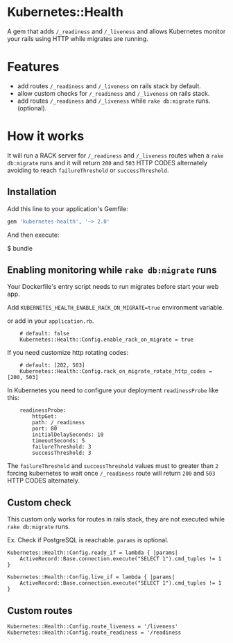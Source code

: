 # Kubernetes::Health

A gem that adds `/_readiness` and `/_liveness` and allows Kubernetes monitor your rails using HTTP while migrates are running.

# Features
- add routes `/_readiness` and `/_liveness` on rails stack by default.
- allow custom checks for `/_readiness` and `/_liveness` on rails stack.
- add routes `/_readiness` and `/_liveness` while `rake db:migrate` runs. (optional). 

# How it works
It will run a RACK server for `/_readiness` and `/_liveness` routes when a `rake db:migrate` runs and it will return `200` and `503` HTTP CODES alternately avoiding to reach `failureThreshold` or `successThreshold`.

## Installation

Add this line to your application's Gemfile:

```ruby
gem 'kubernetes-health', '~> 2.0'
```

And then execute:

$ bundle

## Enabling monitoring while `rake db:migrate` runs

Your Dockerfile's entry script needs to run migrates before start your web app.

Add `KUBERNETES_HEALTH_ENABLE_RACK_ON_MIGRATE=true` environment variable.

or add in your `application.rb`.

```
    # default: false
    Kubernetes::Health::Config.enable_rack_on_migrate = true
```

If you need customize http rotating codes:

```
    # default: [202, 503]
    Kubernetes::Health::Config.rack_on_migrate_rotate_http_codes = [200, 503]
```

In Kubernetes you need to configure your deployment `readinessProbe` like this:

```
    readinessProbe:
        httpGet:
        path: /_readiness
        port: 80
        initialDelaySeconds: 10
        timeoutSeconds: 5
        failureThreshold: 3
        successThreshold: 3
```

The `failureThreshold` and `successThreshold` values must to greater than `2` forcing kubernetes to wait once `/_readiness` route will return `200` and `503` HTTP CODES alternately.

## Custom check

This custom only works for routes in rails stack, they are not executed while `rake db:migrate` runs.

Ex. Check if PostgreSQL is reachable. `params` is optional.

```
Kubernetes::Health::Config.ready_if = lambda { |params|
    ActiveRecord::Base.connection.execute("SELECT 1").cmd_tuples != 1
}
```

```
Kubernetes::Health::Config.live_if = lambda { |params|
    ActiveRecord::Base.connection.execute("SELECT 1").cmd_tuples != 1
}
```

## Custom routes
```
Kubernetes::Health::Config.route_liveness = '/liveness'
Kubernetes::Health::Config.route_readiness = '/readiness
```
